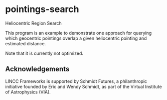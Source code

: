 # pointings-search
Heliocentric Region Search

This program is an example to demonstrate one approach for querying which geocentric pointings
overlap a given heliocentric pointing and estimated distance.

Note that it is currently not optimized.


## Acknowledgements

LINCC Frameworks is supported by Schmidt Futures, a philanthropic initiative founded by Eric and Wendy Schmidt, as part of the Virtual Institute of Astrophysics (VIA).
